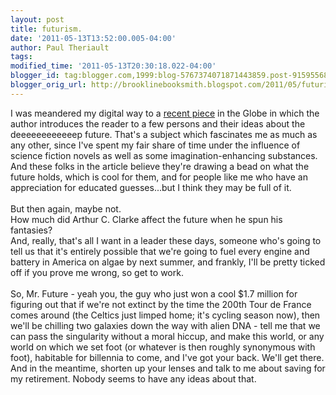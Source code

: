 ```yaml
---
layout: post
title: futurism.
date: '2011-05-13T13:52:00.005-04:00'
author: Paul Theriault
tags: 
modified_time: '2011-05-13T20:30:18.022-04:00'
blogger_id: tag:blogger.com,1999:blog-5767374071871443859.post-9159556834172315920
blogger_orig_url: http://brooklinebooksmith.blogspot.com/2011/05/futurism.html
---
```


I was meandered my digital way to a <a href="http://www.boston.com/bostonglobe/ideas/articles/2011/05/01/what_will_happen_to_us/?page=full">recent piece</a> in the Globe in which the author introduces the reader to a few persons and their ideas about the deeeeeeeeeeeep future. That's a subject which fascinates me as much as any other, since I've spent my fair share of time under the influence of science fiction novels as well as some imagination-enhancing substances. And these folks in the article believe they're drawing a bead on what the future holds, which is cool for them, and for people like me who have an appreciation for educated guesses...but I think they may be full of it.<br /><br />But then again, maybe not.<br />How much did Arthur C. Clarke affect the future when he spun his fantasies?<br />And, really, that's all I want in a leader these days, someone who's going to tell us that it's entirely possible that we're going to fuel every engine and battery in America on algae by next summer, and frankly, I'll be pretty ticked off if you prove me wrong, so get to work.<br /><br />So, Mr. Future - yeah you, the guy who just won a cool $1.7 million for figuring out that if we're not extinct by the time the 200th Tour de France comes around (the Celtics just limped home; it's cycling season now), then we'll be chilling two galaxies down the way with alien DNA - tell me that we can pass the singularity without a moral hiccup, and make this world, or any world on which we set foot (or whatever is then roughly synonymous with foot), habitable for billennia to come, and I've got your back.  We'll get there.<br />And in the meantime, shorten up your lenses and talk to me about saving for my retirement. Nobody seems to have any ideas about that.
